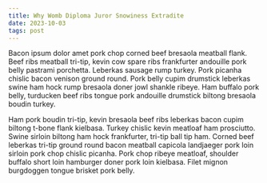 ```yaml
---
title: Why Womb Diploma Juror Snowiness Extradite
date: 2023-10-03
tags: post
---
```


Bacon ipsum dolor amet pork chop corned beef bresaola meatball flank.  Beef ribs meatball tri-tip, kevin cow spare ribs frankfurter andouille pork belly pastrami porchetta.  Leberkas sausage rump turkey.  Pork picanha chislic bacon venison ground round.  Pork belly cupim drumstick leberkas swine ham hock rump bresaola doner jowl shankle ribeye.  Ham buffalo pork belly, turducken beef ribs tongue pork andouille drumstick biltong bresaola boudin turkey.

Ham pork boudin tri-tip, kevin bresaola beef ribs leberkas bacon cupim biltong t-bone flank kielbasa.  Turkey chislic kevin meatloaf ham prosciutto.  Swine sirloin biltong ham hock frankfurter, tri-tip ball tip ham.  Corned beef leberkas tri-tip ground round bacon meatball capicola landjaeger pork loin sirloin pork chop chislic picanha.  Pork chop ribeye meatloaf, shoulder buffalo short loin hamburger doner pork loin kielbasa.  Filet mignon burgdoggen tongue brisket pork belly.
